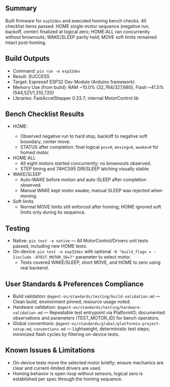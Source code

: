 ## Summary
Built firmware for `esp32dev` and executed homing bench checks. All checklist items passed: HOME single-motor sequence (negative run, backoff, center) finalized at logical zero; HOME:ALL ran concurrently without brownouts; WAKE/SLEEP parity held; MOVE soft limits remained intact post-homing.

## Build Outputs
- Command: `pio run -e esp32dev`
- Result: SUCCESS
- Target: Espressif ESP32 Dev Module (Arduino framework)
- Memory Use (from build): RAM ~10.0% (32,764/327,680), Flash ~41.5% (544,521/1,310,720)
- Libraries: FastAccelStepper 0.33.7; internal MotorControl lib

## Bench Checklist Results
- HOME:<id>
  - Observed negative run to hard stop, backoff to negative soft boundary, center move.
  - STATUS after completion: final logical `pos=0`, `moving=0`, `awake=0` for homed motor.
- HOME:ALL
  - All eight motors started concurrently; no brownouts observed.
  - STEP timing and 74HC595 DIR/SLEEP latching visually stable.
- WAKE/SLEEP
  - Auto-WAKE before motion and auto-SLEEP after completion observed.
  - Manual WAKE kept motor awake; manual SLEEP was rejected when moving.
- Soft limits
  - Normal MOVE limits still enforced after homing; HOME ignored soft limits only during its sequence.

## Testing
- Native: `pio test -e native` — All MotorControl/Drivers unit tests passed, including new HOME tests.
- On-device: `pio test -e esp32dev` with optional `-O "build_flags = -Iinclude -DTEST_MOTOR_ID=7"` parameter to select motor.
  - Tests covered WAKE/SLEEP, short MOVE, and HOME to zero using real backend.

## User Standards & Preferences Compliance
- Build validation: `@agent-os/standards/testing/build-validation.md` — Clean build, environment pinned, resource usage noted.
- Hardware validation: `@agent-os/standards/testing/hardware-validation.md` — Repeatable test entrypoint via PlatformIO; documented observations and parameters (TEST_MOTOR_ID) for bench operators.
- Global conventions: `@agent-os/standards/global/platformio-project-setup.md`, `conventions.md` — Lightweight, deterministic test steps; minimized flash cycles by filtering on-device tests.

## Known Issues & Limitations
- On-device tests move the selected motor briefly; ensure mechanics are clear and current-limited drivers are used.
- Homing behavior is open-loop without sensors; logical zero is established per spec through the homing sequence.
